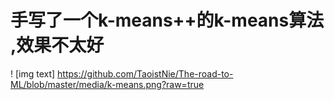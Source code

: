 # 手写了一个k-means++的k-means算法 ,效果不太好
! [img text] https://github.com/TaoistNie/The-road-to-ML/blob/master/media/k-means.png?raw=true
